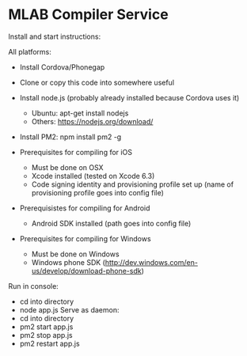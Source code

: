 # MLAB Compiler Service

Install and start instructions:

All platforms:
- Install Cordova/Phonegap
- Clone or copy this code into somewhere useful
- Install node.js (probably already installed because Cordova uses it)
    - Ubuntu: apt-get install nodejs
    - Others: https://nodejs.org/download/
- Install PM2:
    npm install pm2 -g

- Prerequisites for compiling for iOS
    - Must be done on OSX
    - Xcode installed (tested on Xcode 6.3)
    - Code signing identity and provisioning profile set up (name of provisioning profile goes into config file)
- Prerequisistes for compiling for Android
    - Android SDK installed (path goes into config file)
- Prerequisites for compiling for Windows
    - Must be done on Windows
    - Windows phone SDK (http://dev.windows.com/en-us/develop/download-phone-sdk)


Run in console:
- cd into directory
- node app.js
Serve as daemon:
- cd into directory
- pm2 start app.js
- pm2 stop app.js
- pm2 restart app.js